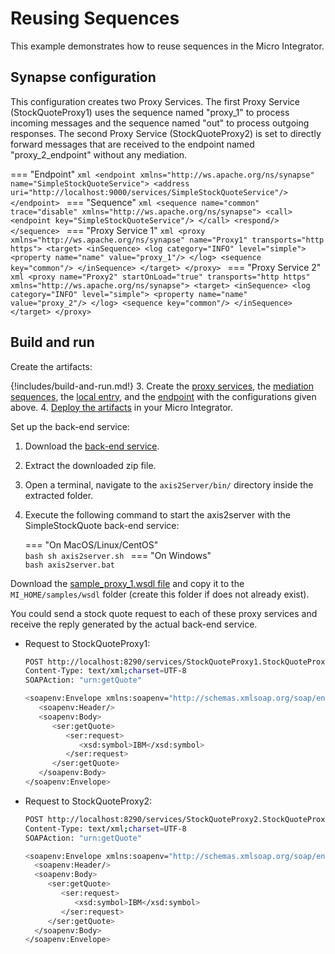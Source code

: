 # Reusing Sequences
This example demonstrates how to reuse sequences in the Micro Integrator.

## Synapse configuration

This configuration creates two Proxy Services. The first Proxy Service (StockQuoteProxy1) uses the sequence named "proxy_1" to process incoming messages and the sequence named "out" to process outgoing responses. The second Proxy Service (StockQuoteProxy2) is set to directly forward messages that are received to the endpoint named "proxy_2_endpoint" without any mediation.

=== "Endpoint"
    ```xml
    <endpoint xmlns="http://ws.apache.org/ns/synapse" name="SimpleStockQuoteService">
        <address uri="http://localhost:9000/services/SimpleStockQuoteService"/>
    </endpoint>
    ```
=== "Sequence"
    ```xml
    <sequence name="common" trace="disable" xmlns="http://ws.apache.org/ns/synapse">
        <call>
            <endpoint key="SimpleStockQuoteService"/>
        </call>
        <respond/>
    </sequence>
    ```
=== "Proxy Service 1"
    ```xml
    <proxy xmlns="http://ws.apache.org/ns/synapse" name="Proxy1" transports="http https">
        <target>
            <inSequence>
                <log category="INFO" level="simple">
                    <property name="name" value="proxy_1"/>
                </log>
                <sequence key="common"/>
            </inSequence>
        </target>
    </proxy>
    ```
=== "Proxy Service 2"
    ```xml
    <proxy name="Proxy2" startOnLoad="true" transports="http https" xmlns="http://ws.apache.org/ns/synapse">
        <target>
            <inSequence>
                <log category="INFO" level="simple">
                    <property name="name" value="proxy_2"/>
                </log>
                <sequence key="common"/>
            </inSequence>
        </target>
    </proxy>
    ```

## Build and run

Create the artifacts:

{!includes/build-and-run.md!}
3. Create the [proxy services]({{base_path}}/develop/creating-artifacts/creating-a-proxy-service), the [mediation sequences]({{base_path}}/develop/creating-artifacts/creating-reusable-sequences), the [local entry]({{base_path}}/develop/creating-artifacts/registry/creating-local-registry-entries), and the [endpoint]({{base_path}}/develop/creating-artifacts/creating-endpoints) with the configurations given above.
4. [Deploy the artifacts]({{base_path}}/develop/deploy-artifacts) in your Micro Integrator.

Set up the back-end service:

1. Download the [back-end service](https://github.com/wso2-docs/WSO2_EI/blob/master/Back-End-Service/axis2Server.zip).
2. Extract the downloaded zip file.
3. Open a terminal, navigate to the `axis2Server/bin/` directory inside the extracted folder.
4. Execute the following command to start the axis2server with the SimpleStockQuote back-end service:

    === "On MacOS/Linux/CentOS"   
          ```bash
          sh axis2server.sh
          ```
    === "On Windows"                
          ```bash
          axis2server.bat
          ```

Download the [sample_proxy_1.wsdl file](https://github.com/wso2-docs/WSO2_EI/blob/master/samples-protocol-switching/sample_proxy_1.wsdl) and copy it to the `MI_HOME/samples/wsdl` folder (create this folder if does not already exist).

You could send a stock quote request to each of these proxy services and receive the reply generated by the actual back-end service.

- Request to StockQuoteProxy1:

    ```bash
    POST http://localhost:8290/services/StockQuoteProxy1.StockQuoteProxy1HttpSoap11Endpoint HTTP/1.1
    Content-Type: text/xml;charset=UTF-8
    SOAPAction: "urn:getQuote"

    <soapenv:Envelope xmlns:soapenv="http://schemas.xmlsoap.org/soap/envelope/" xmlns:ser="http://services.samples" xmlns:xsd="http://services.samples/xsd">
       <soapenv:Header/>
       <soapenv:Body>
          <ser:getQuote>
             <ser:request>
                <xsd:symbol>IBM</xsd:symbol>
             </ser:request>
          </ser:getQuote>
       </soapenv:Body>
    </soapenv:Envelope>
    ```

- Request to StockQuoteProxy2:

    ```bash
    POST http://localhost:8290/services/StockQuoteProxy2.StockQuoteProxy2HttpSoap11Endpoint HTTP/1.1
    Content-Type: text/xml;charset=UTF-8
    SOAPAction: "urn:getQuote"

    <soapenv:Envelope xmlns:soapenv="http://schemas.xmlsoap.org/soap/envelope/" xmlns:ser="http://services.samples" xmlns:xsd="http://services.samples/xsd">
      <soapenv:Header/>
      <soapenv:Body>
         <ser:getQuote>
            <ser:request>
               <xsd:symbol>IBM</xsd:symbol>
            </ser:request>
         </ser:getQuote>
      </soapenv:Body>
    </soapenv:Envelope>
    ```
